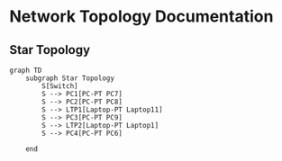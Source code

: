 # Network Topology Documentation

## Star Topology
```mermaid
graph TD
    subgraph Star Topology
        S[Switch]
        S --> PC1[PC-PT PC7]
        S --> PC2[PC-PT PC8]
        S --> LTP1[Laptop-PT Laptop11]
        S --> PC3[PC-PT PC9]
        S --> LTP2[Laptop-PT Laptop1]
        S --> PC4[PC-PT PC6]

    end
